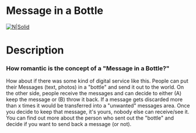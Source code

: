 # Message in a Bottle

[![N|Solid](https://t4.ftcdn.net/jpg/00/88/38/11/160_F_88381111_ykBO6foxYH2DqiHNWLM18vIFj6adL2xA.jpg)](https://nodesource.com/products/nsolid)
# Description 
### How romantic is the concept of a "Message in a Bottle?"

How about if there was some kind of digital service like this. People can put their Messages (text, photos) in a "bottle" and send it out to the world. On the other side, people receive the messages and can decide to either (A) keep the message or (B) throw it back. If a message gets discarded more than x times it would be transferred into a "unwanted" messages area.
Once you decide to keep that message, it's yours, nobody else can receive/see it. You can find out more about the person who sent out the "bottle" and decide if you want to send back a message (or not).

# 
